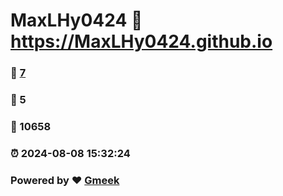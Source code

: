 # MaxLHy0424 :link: https://MaxLHy0424.github.io 
### :page_facing_up: [7](https://MaxLHy0424.github.io/tag.html) 
### :speech_balloon: 5 
### :hibiscus: 10658 
### :alarm_clock: 2024-08-08 15:32:24 
### Powered by :heart: [Gmeek](https://github.com/Meekdai/Gmeek)
